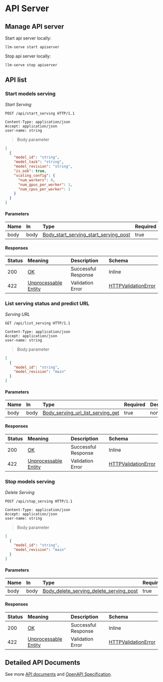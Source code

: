# API Server

## Manage API server

Start api server locally:

```
llm-serve start apiserver
```

Stop api server locally:

```
llm-serve stop apiserver
```

## API list

### Start models serving

*Start Serving*

```http
POST /api/start_serving HTTP/1.1

Content-Type: application/json
Accept: application/json
user-name: string
```

> Body parameter

```json
[
  {
    "model_id": "string",
    "model_task": "string",
    "model_revision": "string",
    "is_oob": true,
    "scaling_config": {
      "num_workers": 0,
      "num_gpus_per_worker": 1,
      "num_cpus_per_worker": 1
    }
  }
]
```

#### Parameters

| Name | In | Type | Required | Description |
|:---|:---|:---|:---|:---|
| body | body | [Body_start_serving_start_serving_post](#schemabody_start_serving_start_serving_post) | true | none |

#### Responses

| Status | Meaning | Description | Schema |
|:---|:---|:---|:---|
| 200 | [OK](https://tools.ietf.org/html/rfc7231#section-6.3.1) | Successful Response | Inline |
| 422 | [Unprocessable Entity](https://tools.ietf.org/html/rfc2518#section-10.3) | Validation Error |[HTTPValidationError](#schemahttpvalidationerror)|

### List serving status and predict URL

*Serving URL*

```http
GET /api/list_serving HTTP/1.1

Content-Type: application/json
Accept: application/json
user-name: string
```

> Body parameter

```json
[
  {
    "model_id": "string",
    "model_revision": "main"
  }
]
```

#### Parameters

| Name | In | Type | Required | Description |
|:---|:---|:---|:---|:---|
| body | body | [Body_serving_url_list_serving_get](#schemabody_serving_url_list_serving_get) | true | none |

#### Responses

| Status | Meaning | Description | Schema |
|:---|:---|:---|:---|
| 200 | [OK](https://tools.ietf.org/html/rfc7231#section-6.3.1) | Successful Response | Inline |
| 422 | [Unprocessable Entity](https://tools.ietf.org/html/rfc2518#section-10.3) | Validation Error | [HTTPValidationError](#schemahttpvalidationerror) |

### Stop models serving

*Delete Serving*

```http
POST /api/stop_serving HTTP/1.1

Content-Type: application/json
Accept: application/json
user-name: string
```

> Body parameter

```json
[
  {
    "model_id": "string",
    "model_revision": "main"
  }
]
```

#### Parameters

| Name | In | Type | Required | Description |
|:---|:---|:---|:---|:---|
| body | body | [Body_delete_serving_delete_serving_post](#schemabody_delete_serving_delete_serving_post) | true | none |

#### Responses

| Status | Meaning | Description | Schema |
|:---|:---|:---|:---|
| 200 | [OK](https://tools.ietf.org/html/rfc7231#section-6.3.1) | Successful Response | Inline |
| 422 | [Unprocessable Entity](https://tools.ietf.org/html/rfc2518#section-10.3) | Validation Error | [HTTPValidationError](#schemahttpvalidationerror) |

## Detailed API Documents

See more [API documents](../llmserve/backend/docs/api.md) and [OpenAPI Specification](../llmserve/backend/docs/openapi.json).
